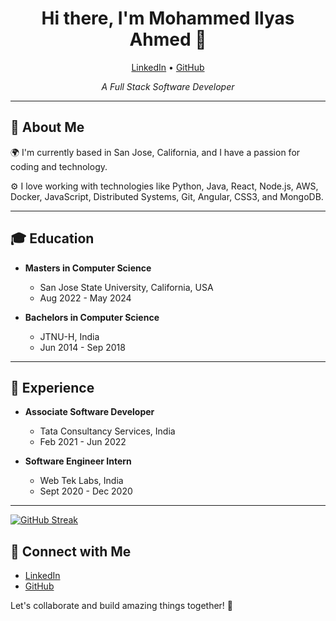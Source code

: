<h1 align="center">Hi there, I'm Mohammed Ilyas Ahmed 👋</h1>

<p align="center">
  <a href="https://www.linkedin.com/in/mohammedilyasahmed/">LinkedIn</a> • <a href="https://github.com/ilyas122">GitHub</a>
</p>

<p align="center">
  <em>A Full Stack Software Developer</em>
</p>

---

## 🚀 About Me

🌍 I'm currently based in San Jose, California, and I have a passion for coding and technology.

⚙️ I love working with technologies like Python, Java, React, Node.js, AWS, Docker, JavaScript, Distributed Systems, Git, Angular, CSS3, and MongoDB.

---

## 🎓 Education

- **Masters in Computer Science**
  - San Jose State University, California, USA
  - Aug 2022 - May 2024
 

- **Bachelors in Computer Science**
  - JTNU-H, India
  - Jun 2014 - Sep 2018

---

## 💼 Experience

- **Associate Software Developer**
  - Tata Consultancy Services, India
  - Feb 2021 - Jun 2022

- **Software Engineer Intern**
  - Web Tek Labs, India
  - Sept 2020 - Dec 2020

---

[![GitHub Streak](https://streak-stats.demolab.com/?user=DenverCoder1)](https://git.io/streak-stats)

## 🔗 Connect with Me

- [LinkedIn](https://www.linkedin.com/in/ilyasahmed)
- [GitHub](https://github.com/ilyas122)

Let's collaborate and build amazing things together! 🚀
